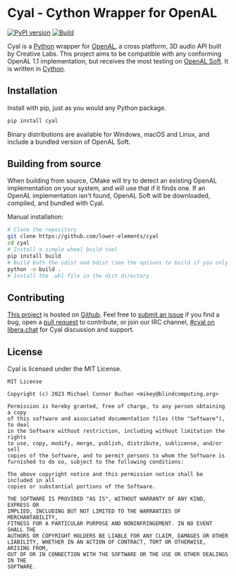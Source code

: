 # Cyal - Cython Wrapper for OpenAL

[![PyPI version](https://badge.fury.io/py/cyal.svg)](https://badge.fury.io/py/cyal)
[![Build](https://github.com/lower-elements/cyal/actions/workflows/release.yml/badge.svg)](https://github.com/lower-elements/cyal/actions/workflows/release.yml)

Cyal is a [Python][python] wrapper for [OpenAL][openal], a cross platform, 3D audio API built by Creative Labs. This
project aims to be compatible with any conforming OpenAL 1.1 implementation, but receives the most testing on [OpenAL
Soft][openal-soft]. It is written in [Cython][cython].

[python]: <https://python.org>
[openal]: <https://openal.org>
[openal-soft]: <https://openal-soft.org>
[cython]: <https://cython.org>

## Installation


Install with pip, just as you would any Python package.

```sh
pip install cyal
```

Binary distributions are available for Windows, macOS and Linux, and include a bundled version of OpenAL Soft.

## Building from source

When building from source, CMake will try to detect an existing OpenAL implementation on your system, and will use that
if it finds one. If an OpenAL implementation isn't found, OpenAL Soft will be downloaded, compiled, and bundled with
Cyal.

Manual installation:

```bash
# Clone the repository
git clone https://github.com/lower-elements/cyal
cd cyal
# Install a simple wheel build tool
pip install build
# Build both the sdist and bdist (see the options to build if you only want to build one)
python -m build .
# Install the .whl file in the dist directory
```

## Contributing

[This project][project-page] is hosted on [Github][github]. Feel free to [submit an issue][issues] if you find a bug,
open a [pull request][pr] to contribute, or join our IRC channel, [#cyal on libera.chat][irc-channel] for Cyal
discussion and support.

[project-page]: <https://github.com/lower-elements/cyal>
[github]: <https://github.com>
[issues]: <https://github.com/lower-elements/cyal/issues/new>
[pr]: <https://github.com/lower-elements/cyal/pull/new>
[irc-channel]: <ircs://irc.libera.chat:6697/#cyal>

## License

Cyal is licensed under the MIT License.

    MIT License

    Copyright (c) 2023 Michael Connor Buchan <mikey@blindcomputing.org>

    Permission is hereby granted, free of charge, to any person obtaining a copy
    of this software and associated documentation files (the "Software"), to deal
    in the Software without restriction, including without limitation the rights
    to use, copy, modify, merge, publish, distribute, sublicense, and/or sell
    copies of the Software, and to permit persons to whom the Software is
    furnished to do so, subject to the following conditions:

    The above copyright notice and this permission notice shall be included in all
    copies or substantial portions of the Software.

    THE SOFTWARE IS PROVIDED "AS IS", WITHOUT WARRANTY OF ANY KIND, EXPRESS OR
    IMPLIED, INCLUDING BUT NOT LIMITED TO THE WARRANTIES OF MERCHANTABILITY,
    FITNESS FOR A PARTICULAR PURPOSE AND NONINFRINGEMENT. IN NO EVENT SHALL THE
    AUTHORS OR COPYRIGHT HOLDERS BE LIABLE FOR ANY CLAIM, DAMAGES OR OTHER
    LIABILITY, WHETHER IN AN ACTION OF CONTRACT, TORT OR OTHERWISE, ARISING FROM,
    OUT OF OR IN CONNECTION WITH THE SOFTWARE OR THE USE OR OTHER DEALINGS IN THE
    SOFTWARE.
